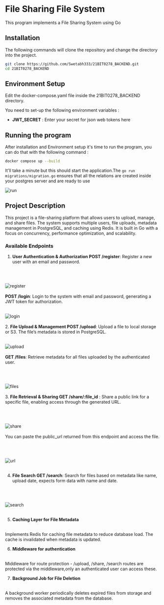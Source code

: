 # File Sharing File System


This program implements a File Sharing System using Go

## Installation

The following commands will clone the repository and change the directory into the project.
```bash
git clone https://github.com/Swetabh333/21BIT0278_BACKEND.git
cd 21BIT0278_BACKEND
```

## Environment Setup

Edit the docker-compose.yaml file inside the 21BIT0278_BACKEND directory.

You need to set-up the following environment variables : 

* **JWT_SECRET** : Enter your secret for json web tokens here





## Running the program

After installation and Environment setup it's time to run the program, you can do that with the following command :

```bash
docker compose up --build
```

It'll take a minute but this should start the application.The `go run migrations/migration.go` ensures that all the relations are created inside your postgres server and are ready to use

![run](images/i1.png)

## Project Description

This project is a file-sharing platform that allows users to upload, manage, and share files. The system supports multiple users, file uploads, metadata management in PostgreSQL, and caching using Redis. It is built in Go with a focus on concurrency, performance optimization, and scalability.

### Available Endpoints
1. **User Authentication & Authorization
POST /register**: Register a new user with an email and password.
</br>
</br>

![register](images/i2.png)
</br>
</br>
**POST /login**: Login to the system with email and password, generating a JWT token for authorization.
</br>
</br>

![login](images/i3.png)
</br>
</br>
2. **File Upload & Management
POST /upload**: Upload a file to local storage or S3. The file’s metadata is stored in PostgreSQL.
</br>
</br>

![upload](images/i4.png)
</br>
</br>
**GET /files**: Retrieve metadata for all files uploaded by the authenticated user.

</br>
</br>

![files](images/i5.png)
</br>
</br>
3. **File Retrieval & Sharing
GET /share/:file_id**
: Share a public link for a specific file, enabling access through the generated URL.

</br>
</br>

![share](images/i7.png)
</br>
</br>
You can paste the public_url returned from this endpoint and access the file.

</br>
</br>

![url](images/i8.png)
</br>
</br>

4. **File Search
GET /search**: Search for files based on metadata like name, upload date, expects form data with name and date.

</br>
</br>

![search](images/i6.png)
</br>
</br>

5. **Caching Layer for File Metadata** 
</br>
Implements Redis for caching file metadata to reduce database load. The cache is invalidated when metadata is updated.
</br>

6. **Middleware for authentication**
</br>
Middleware for route protection -  /upload, /share, /search routes are protected via the middleware,only an authenticated user can access these.

7. **Background Job for File Deletion**
</br>
A background worker periodically deletes expired files from storage and removes the associated metadata from the database.